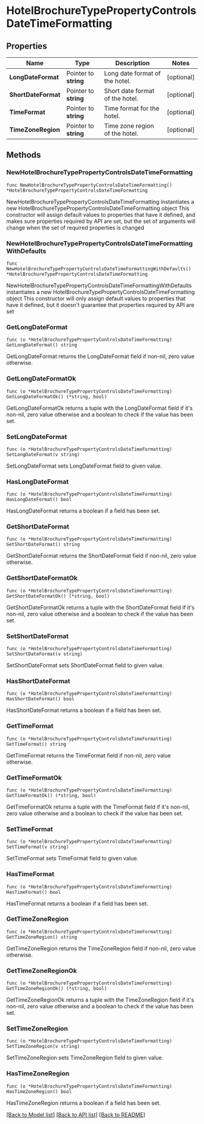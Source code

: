 # HotelBrochureTypePropertyControlsDateTimeFormatting

## Properties

Name | Type | Description | Notes
------------ | ------------- | ------------- | -------------
**LongDateFormat** | Pointer to **string** | Long date format of the hotel. | [optional] 
**ShortDateFormat** | Pointer to **string** | Short date format of the hotel. | [optional] 
**TimeFormat** | Pointer to **string** | Time format for the hotel. | [optional] 
**TimeZoneRegion** | Pointer to **string** | Time zone region of the hotel. | [optional] 

## Methods

### NewHotelBrochureTypePropertyControlsDateTimeFormatting

`func NewHotelBrochureTypePropertyControlsDateTimeFormatting() *HotelBrochureTypePropertyControlsDateTimeFormatting`

NewHotelBrochureTypePropertyControlsDateTimeFormatting instantiates a new HotelBrochureTypePropertyControlsDateTimeFormatting object
This constructor will assign default values to properties that have it defined,
and makes sure properties required by API are set, but the set of arguments
will change when the set of required properties is changed

### NewHotelBrochureTypePropertyControlsDateTimeFormattingWithDefaults

`func NewHotelBrochureTypePropertyControlsDateTimeFormattingWithDefaults() *HotelBrochureTypePropertyControlsDateTimeFormatting`

NewHotelBrochureTypePropertyControlsDateTimeFormattingWithDefaults instantiates a new HotelBrochureTypePropertyControlsDateTimeFormatting object
This constructor will only assign default values to properties that have it defined,
but it doesn't guarantee that properties required by API are set

### GetLongDateFormat

`func (o *HotelBrochureTypePropertyControlsDateTimeFormatting) GetLongDateFormat() string`

GetLongDateFormat returns the LongDateFormat field if non-nil, zero value otherwise.

### GetLongDateFormatOk

`func (o *HotelBrochureTypePropertyControlsDateTimeFormatting) GetLongDateFormatOk() (*string, bool)`

GetLongDateFormatOk returns a tuple with the LongDateFormat field if it's non-nil, zero value otherwise
and a boolean to check if the value has been set.

### SetLongDateFormat

`func (o *HotelBrochureTypePropertyControlsDateTimeFormatting) SetLongDateFormat(v string)`

SetLongDateFormat sets LongDateFormat field to given value.

### HasLongDateFormat

`func (o *HotelBrochureTypePropertyControlsDateTimeFormatting) HasLongDateFormat() bool`

HasLongDateFormat returns a boolean if a field has been set.

### GetShortDateFormat

`func (o *HotelBrochureTypePropertyControlsDateTimeFormatting) GetShortDateFormat() string`

GetShortDateFormat returns the ShortDateFormat field if non-nil, zero value otherwise.

### GetShortDateFormatOk

`func (o *HotelBrochureTypePropertyControlsDateTimeFormatting) GetShortDateFormatOk() (*string, bool)`

GetShortDateFormatOk returns a tuple with the ShortDateFormat field if it's non-nil, zero value otherwise
and a boolean to check if the value has been set.

### SetShortDateFormat

`func (o *HotelBrochureTypePropertyControlsDateTimeFormatting) SetShortDateFormat(v string)`

SetShortDateFormat sets ShortDateFormat field to given value.

### HasShortDateFormat

`func (o *HotelBrochureTypePropertyControlsDateTimeFormatting) HasShortDateFormat() bool`

HasShortDateFormat returns a boolean if a field has been set.

### GetTimeFormat

`func (o *HotelBrochureTypePropertyControlsDateTimeFormatting) GetTimeFormat() string`

GetTimeFormat returns the TimeFormat field if non-nil, zero value otherwise.

### GetTimeFormatOk

`func (o *HotelBrochureTypePropertyControlsDateTimeFormatting) GetTimeFormatOk() (*string, bool)`

GetTimeFormatOk returns a tuple with the TimeFormat field if it's non-nil, zero value otherwise
and a boolean to check if the value has been set.

### SetTimeFormat

`func (o *HotelBrochureTypePropertyControlsDateTimeFormatting) SetTimeFormat(v string)`

SetTimeFormat sets TimeFormat field to given value.

### HasTimeFormat

`func (o *HotelBrochureTypePropertyControlsDateTimeFormatting) HasTimeFormat() bool`

HasTimeFormat returns a boolean if a field has been set.

### GetTimeZoneRegion

`func (o *HotelBrochureTypePropertyControlsDateTimeFormatting) GetTimeZoneRegion() string`

GetTimeZoneRegion returns the TimeZoneRegion field if non-nil, zero value otherwise.

### GetTimeZoneRegionOk

`func (o *HotelBrochureTypePropertyControlsDateTimeFormatting) GetTimeZoneRegionOk() (*string, bool)`

GetTimeZoneRegionOk returns a tuple with the TimeZoneRegion field if it's non-nil, zero value otherwise
and a boolean to check if the value has been set.

### SetTimeZoneRegion

`func (o *HotelBrochureTypePropertyControlsDateTimeFormatting) SetTimeZoneRegion(v string)`

SetTimeZoneRegion sets TimeZoneRegion field to given value.

### HasTimeZoneRegion

`func (o *HotelBrochureTypePropertyControlsDateTimeFormatting) HasTimeZoneRegion() bool`

HasTimeZoneRegion returns a boolean if a field has been set.


[[Back to Model list]](../README.md#documentation-for-models) [[Back to API list]](../README.md#documentation-for-api-endpoints) [[Back to README]](../README.md)


